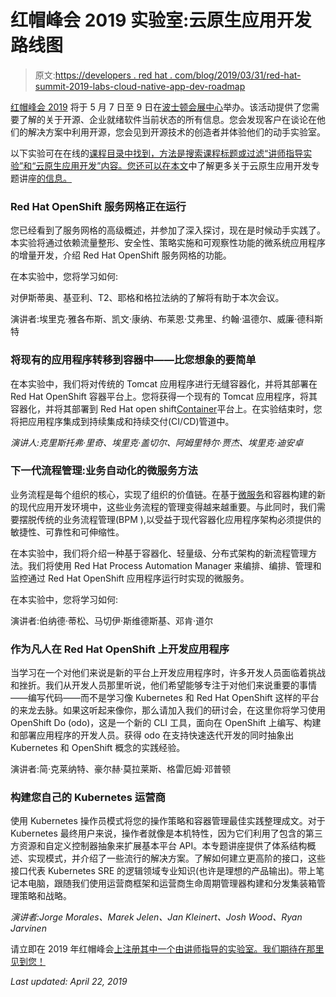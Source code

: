 # 红帽峰会 2019 实验室:云原生应用开发路线图

> 原文:[https://developers . red hat . com/blog/2019/03/31/red-hat-summit-2019-labs-cloud-native-app-dev-roadmap](https://developers.redhat.com/blog/2019/03/31/red-hat-summit-2019-labs-cloud-native-app-dev-roadmap)

[红帽峰会 2019](https://www.redhat.com/en/summit/2019/?intcmp=701f20000012i8UAAQ) 将于 5 月 7 日至 9 日在[波士顿会展中心](https://www.signatureboston.com/BCEC)举办。该活动提供了您需要了解的关于开源、企业就绪软件当前状态的所有信息。您会发现客户在谈论在他们的解决方案中利用开源，您会见到开源技术的创造者并体验他们的动手实验室。

以下实验可在在线的[课程目录中找到，方法是搜索课程标题或过滤“讲师指导实验”和“云原生应用开发”内容。您还可以在本文](https://summit.redhat.com/conference/sessions)中了解更多关于云原生应用开发专题讲座[的信息。](https://developers.redhat.com/blog/2019/03/25/dive-into-developer-focused-sessions-at-red-hat-summit/)

### Red Hat OpenShift 服务网格正在运行

您已经看到了服务网格的高级概述，并参加了深入探讨，现在是时候动手实践了。本实验将通过依赖流量整形、安全性、策略实施和可观察性功能的微系统应用程序的增量开发，介绍 Red Hat OpenShift 服务网格的功能。

在本实验中，您将学习如何:

对伊斯蒂奥、基亚利、T2、耶格和格拉法纳的了解将有助于本次会议。

演讲者:埃里克·雅各布斯、凯文·康纳、布莱恩·艾弗里、约翰·温德尔、威廉·德科斯特

### 将现有的应用程序转移到容器中——比您想象的要简单

在本实验中，我们将对传统的 Tomcat 应用程序进行无缝容器化，并将其部署在 Red Hat OpenShift 容器平台上。您将获得一个现有的 Tomcat 应用程序，将其容器化，并将其部署到 Red Hat open shift[Container](https://developers.redhat.com/blog/category/containers/)平台上。在实验结束时，您将把应用程序集成到持续集成和持续交付(CI/CD)管道中。

*演讲人:克里斯托弗·里奇、埃里克·盖切尔、阿姆里特尔·贾杰、埃里克·迪安卓*

### 下一代流程管理:业务自动化的微服务方法

业务流程是每个组织的核心，实现了组织的价值链。在基于[微服务](https://developers.redhat.com/topics/microservices/)和容器构建的新的现代应用开发环境中，这些业务流程的管理变得越来越重要。与此同时，我们需要摆脱传统的业务流程管理(BPM ),以受益于现代容器化应用程序架构必须提供的敏捷性、可靠性和可伸缩性。

在本实验中，我们将介绍一种基于容器化、轻量级、分布式架构的新流程管理方法。我们将使用 Red Hat Process Automation Manager 来编排、编排、管理和监控通过 Red Hat OpenShift 应用程序运行时实现的微服务。

在本实验中，您将学习如何:

演讲者:伯纳德·蒂松、马切伊·斯维德斯基、邓肯·道尔

### 作为凡人在 Red Hat OpenShift 上开发应用程序

当学习在一个对他们来说是新的平台上开发应用程序时，许多开发人员面临着挑战和挫折。我们从开发人员那里听说，他们希望能够专注于对他们来说重要的事情——编写代码——而不是学习像 Kubernetes 和 Red Hat OpenShift 这样的平台的来龙去脉。如果这听起来像你，那么请加入我们的研讨会，在这里你将学习使用 OpenShift Do (odo)，这是一个新的 CLI 工具，面向在 OpenShift 上编写、构建和部署应用程序的开发人员。获得 odo 在支持快速迭代开发的同时抽象出 Kubernetes 和 OpenShift 概念的实践经验。

演讲者:简·克莱纳特、豪尔赫·莫拉莱斯、格雷厄姆·邓普顿

### 构建您自己的 Kubernetes 运营商

使用 Kubernetes 操作员模式将您的操作策略和容器管理最佳实践整理成文。对于 Kubernetes 最终用户来说，操作者就像是本机特性，因为它们利用了包含的第三方资源和自定义控制器抽象来扩展基本平台 API。本专题讲座提供了体系结构概述、实现模式，并介绍了一些流行的解决方案。了解如何建立更高阶的接口，这些接口代表 Kubernetes SRE 的逻辑领域专业知识(也许是理想的产品输出)。带上笔记本电脑，跟随我们使用运营商框架和运营商生命周期管理器构建和分发集装箱管理策略和战略。

*演讲者:Jorge Morales、Marek Jelen、Jan Kleinert、Josh Wood、Ryan Jarvinen*

请立即在 2019 年红帽峰会[上注册其中一个由讲师指导的实验室。我们期待在那里见到您！](https://www.redhat.com/en/summit/2019/?intcmp=701f20000012i8UAAQ)

*Last updated: April 22, 2019*